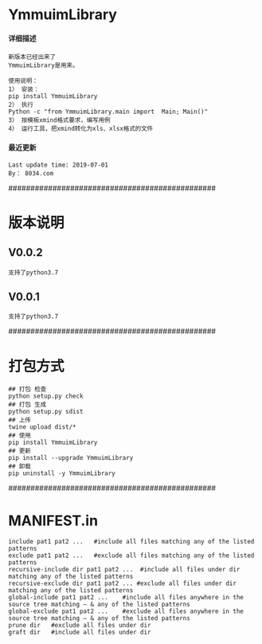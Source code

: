 # YmmuimLibrary
#### 详细描述

    新版本已经出来了
    YmmuimLibrary是用来。

    使用说明：
    1） 安装：
    pip install YmmuimLibrary
    2） 执行
    Python -c "from YmmuimLibrary.main import  Main; Main()" 
    3） 按模板xmind格式要求，编写用例
    4） 运行工具，把xmind转化为xls、xlsx格式的文件


#### 最近更新
    Last update time: 2019-07-01 
    By： 8034.com

###############################################

# 版本说明

##  V0.0.2
    支持了python3.7

##  V0.0.1
    支持了python3.7

###############################################

# 打包方式
    ## 打包 检查
    python setup.py check 
    ## 打包 生成
    python setup.py sdist
    ## 上传
    twine upload dist/*
    ## 使用
    pip install YmmuimLibrary 
    ## 更新
    pip install --upgrade YmmuimLibrary
    ## 卸载
    pip uninstall -y YmmuimLibrary 
###############################################

# MANIFEST.in 
    include pat1 pat2 ...   #include all files matching any of the listed patterns
    exclude pat1 pat2 ...   #exclude all files matching any of the listed patterns
    recursive-include dir pat1 pat2 ...  #include all files under dir matching any of the listed patterns
    recursive-exclude dir pat1 pat2 ... #exclude all files under dir matching any of the listed patterns
    global-include pat1 pat2 ...    #include all files anywhere in the source tree matching — & any of the listed patterns
    global-exclude pat1 pat2 ...    #exclude all files anywhere in the source tree matching — & any of the listed patterns
    prune dir   #exclude all files under dir
    graft dir   #include all files under dir
